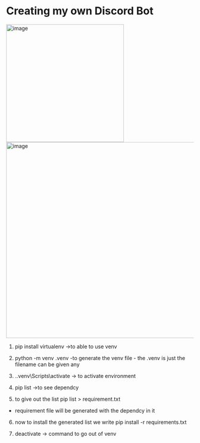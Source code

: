 # Creating my own Discord Bot
<img width="316" alt="image" src="https://github.com/TenzDelek/DiscordBot/assets/122612557/8a3bc325-397e-4f16-a751-63553dde158a"><img width="526" alt="image" src="https://github.com/TenzDelek/DiscordBot/assets/122612557/6796fd40-7a15-4d9f-acb9-ccf440070e0e">


1. pip install virtualenv ->to able to use venv
2. python -m venv .venv -to generate the venv file - the .venv is just the filename can be given any

3. .\.venv\Scripts\activate -> to activate environment

4. pip list ->to see dependcy

5. to give out the list
pip list > requirement.txt
- requirement file will be generated with the
dependcy in it

6. now to install the generated list we write
pip install -r requirements.txt

7. deactivate -> command to go out of venv
